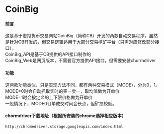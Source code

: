 # CoinBig

#### 前言

这是基于虚拟货币交易网站CoinBig（简称CB）开发的两款自动交易程序，虽然是针对CB开发的，但交易逻辑适用于大部分交易挖矿平台（只需对应修改部分接口）。
<br/>CoinBig_API是基于CB提供的API接口制作的
<br/>CoinBig_Web是网页版本，不需要官方提供API接口，但需要安装chormdriver

#### 功能
这两款功能类似，只是实现方法不同，都有两种交易模式（MODE），分为0，1。
<br/>MODE=0时会自动抓取实时的买一卖一，取均值做为开单价
<br/>MODE=1时会按定义的上下限价格做为开单价
<br/>一般情况下，MODE0订单成交时间会长点，但矿损较低。
<br/>

#### chormdriver下载地址（根据所安装的chrome选择相应版本）
```
http://chromedriver.storage.googleapis.com/index.html
```


